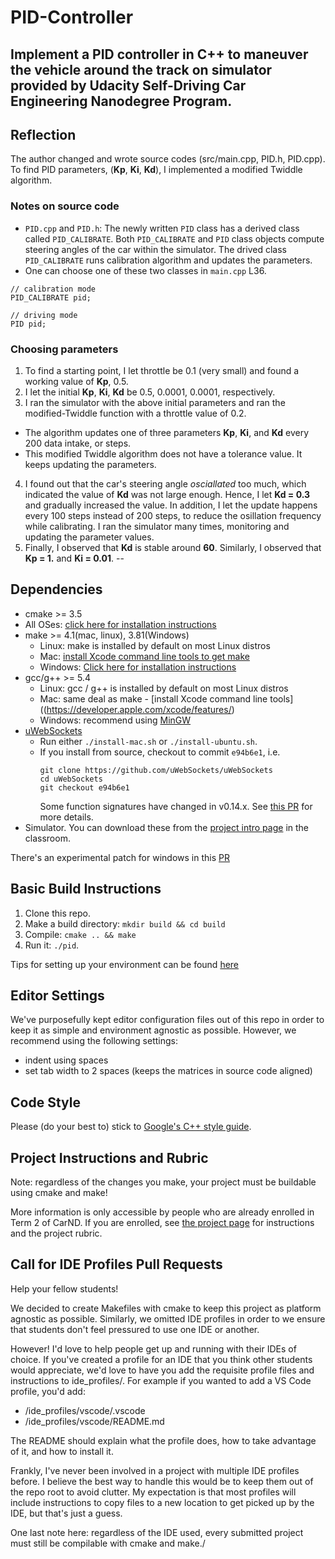 # PID-Controller 
Implement a PID controller in C++ to maneuver the vehicle around the track on simulator provided by
Udacity Self-Driving Car Engineering Nanodegree Program. 
-- 

## Reflection

The author changed and wrote source codes (src/main.cpp, PID.h, PID.cpp). To find PID parameters, (**Kp**, **Ki**, **Kd**), I implemented a modified Twiddle algorithm. 

### Notes on source code

  * `PID.cpp` and `PID.h`: The newly written `PID` class has a derived class called `PID_CALIBRATE`. Both `PID_CALIBRATE` and `PID` class objects compute steering angles of the car within the simulator. The drived class `PID_CALIBRATE` runs calibration algorithm and updates the parameters.
  * One can choose one of these two classes in `main.cpp` L36.
   ```
  // calibration mode
  PID_CALIBRATE pid;
  
  // driving mode
  PID pid;
   ```

### Choosing parameters 

1. To find a starting point, I let throttle be 0.1 (very small) and found a working value of **Kp**, 0.5. 
2. I let the initial **Kp**, **Ki**, **Kd** be 0.5, 0.0001, 0.0001, respectively.
3. I ran the simulator with the above initial parameters and ran the modified-Twiddle function with a throttle value of 0.2. 
  * The algorithm updates one of three parameters **Kp**, **Ki**, and **Kd** every 200 data intake, or steps. 
  * This modified Twiddle algorithm does not have a tolerance value. It keeps updating the parameters.
4. I found out that the car's steering angle *osciallated* too much, which indicated the value of **Kd** was not large enough. Hence, I let **Kd = 0.3** and gradually increased the value. In addition, I let the update happens every 100 steps instead of 200 steps, to reduce the osillation frequency while calibrating. I ran the simulator many times, monitoring and updating the parameter values.
5. Finally, I observed that **Kd** is stable around **60**. Similarly, I observed that **Kp = 1.** and **Ki = 0.01**.
--

## Dependencies

* cmake >= 3.5
 * All OSes: [click here for installation instructions](https://cmake.org/install/)
* make >= 4.1(mac, linux), 3.81(Windows)
  * Linux: make is installed by default on most Linux distros
  * Mac: [install Xcode command line tools to get make](https://developer.apple.com/xcode/features/)
  * Windows: [Click here for installation instructions](http://gnuwin32.sourceforge.net/packages/make.htm)
* gcc/g++ >= 5.4
  * Linux: gcc / g++ is installed by default on most Linux distros
  * Mac: same deal as make - [install Xcode command line tools]((https://developer.apple.com/xcode/features/)
  * Windows: recommend using [MinGW](http://www.mingw.org/)
* [uWebSockets](https://github.com/uWebSockets/uWebSockets)
  * Run either `./install-mac.sh` or `./install-ubuntu.sh`.
  * If you install from source, checkout to commit `e94b6e1`, i.e.
    ```
    git clone https://github.com/uWebSockets/uWebSockets 
    cd uWebSockets
    git checkout e94b6e1
    ```
    Some function signatures have changed in v0.14.x. See [this PR](https://github.com/udacity/CarND-MPC-Project/pull/3) for more details.
* Simulator. You can download these from the [project intro page](https://github.com/udacity/self-driving-car-sim/releases) in the classroom.

There's an experimental patch for windows in this [PR](https://github.com/udacity/CarND-PID-Control-Project/pull/3)

## Basic Build Instructions

1. Clone this repo.
2. Make a build directory: `mkdir build && cd build`
3. Compile: `cmake .. && make`
4. Run it: `./pid`. 

Tips for setting up your environment can be found [here](https://classroom.udacity.com/nanodegrees/nd013/parts/40f38239-66b6-46ec-ae68-03afd8a601c8/modules/0949fca6-b379-42af-a919-ee50aa304e6a/lessons/f758c44c-5e40-4e01-93b5-1a82aa4e044f/concepts/23d376c7-0195-4276-bdf0-e02f1f3c665d)

## Editor Settings

We've purposefully kept editor configuration files out of this repo in order to
keep it as simple and environment agnostic as possible. However, we recommend
using the following settings:

* indent using spaces
* set tab width to 2 spaces (keeps the matrices in source code aligned)

## Code Style

Please (do your best to) stick to [Google's C++ style guide](https://google.github.io/styleguide/cppguide.html).

## Project Instructions and Rubric

Note: regardless of the changes you make, your project must be buildable using
cmake and make!

More information is only accessible by people who are already enrolled in Term 2
of CarND. If you are enrolled, see [the project page](https://classroom.udacity.com/nanodegrees/nd013/parts/40f38239-66b6-46ec-ae68-03afd8a601c8/modules/f1820894-8322-4bb3-81aa-b26b3c6dcbaf/lessons/e8235395-22dd-4b87-88e0-d108c5e5bbf4/concepts/6a4d8d42-6a04-4aa6-b284-1697c0fd6562)
for instructions and the project rubric.


## Call for IDE Profiles Pull Requests

Help your fellow students!

We decided to create Makefiles with cmake to keep this project as platform
agnostic as possible. Similarly, we omitted IDE profiles in order to we ensure
that students don't feel pressured to use one IDE or another.

However! I'd love to help people get up and running with their IDEs of choice.
If you've created a profile for an IDE that you think other students would
appreciate, we'd love to have you add the requisite profile files and
instructions to ide_profiles/. For example if you wanted to add a VS Code
profile, you'd add:

* /ide_profiles/vscode/.vscode
* /ide_profiles/vscode/README.md

The README should explain what the profile does, how to take advantage of it,
and how to install it.

Frankly, I've never been involved in a project with multiple IDE profiles
before. I believe the best way to handle this would be to keep them out of the
repo root to avoid clutter. My expectation is that most profiles will include
instructions to copy files to a new location to get picked up by the IDE, but
that's just a guess.

One last note here: regardless of the IDE used, every submitted project must
still be compilable with cmake and make./


